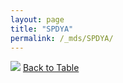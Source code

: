 ```yaml
---
layout: page
title: "SPDYA"
permalink: /_mds/SPDYA/
---
```


![](../../alns_9.28.22/aln_5HSAA103232_0.956.png?raw=true
)
[Back to Table](../../display)
